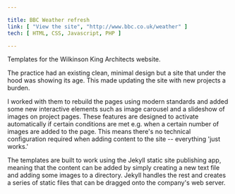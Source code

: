 ```yaml
---

title: BBC Weather refresh
link: [ "View the site", "http://www.bbc.co.uk/weather" ]
tech: [ HTML, CSS, Javascript, PHP ]

---
```


Templates for the Wilkinson King Architects website. 

The practice had an existing clean, minimal design but a site that under the hood was showing its age. This made updating the site with new projects a burden.

I worked with them to rebuild the pages using modern standards and added some new interactive elements such as image carousel and a slideshow of images on project pages. These features are designed to activate automatically if certain conditions are met e.g. when a certain number of images are added to the page. This means there's no technical configuration required when adding content to the site -- everything 'just works.'

The templates are built to work using the Jekyll static site publishing app, meaning that the content can be added by simply creating a new text file and adding some images to a directory. Jekyll handles the rest and creates a series of static files that can be dragged onto the company's web server.

 